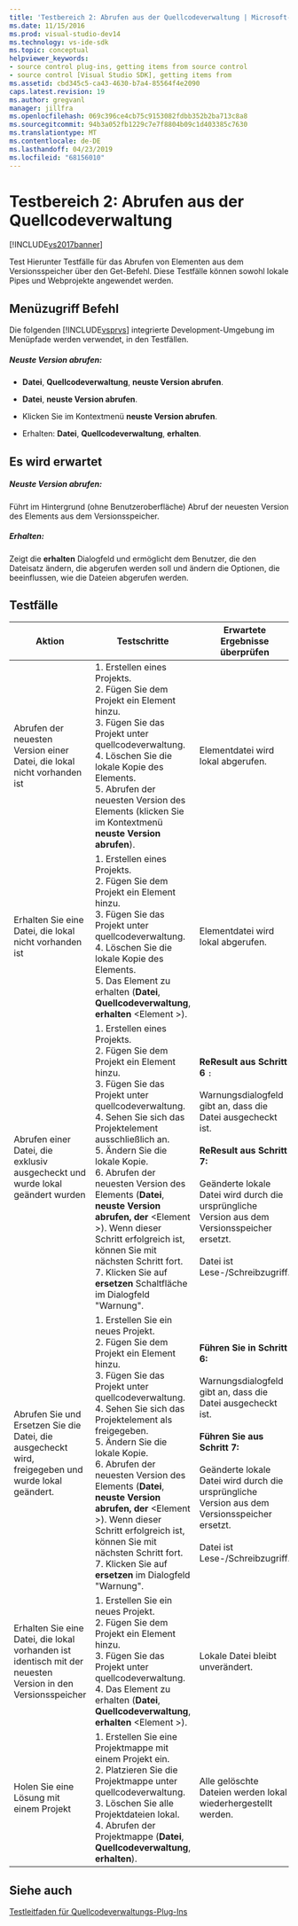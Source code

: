 ```yaml
---
title: 'Testbereich 2: Abrufen aus der Quellcodeverwaltung | Microsoft-Dokumentation'
ms.date: 11/15/2016
ms.prod: visual-studio-dev14
ms.technology: vs-ide-sdk
ms.topic: conceptual
helpviewer_keywords:
- source control plug-ins, getting items from source control
- source control [Visual Studio SDK], getting items from
ms.assetid: cbd345c5-ca43-4630-b7a4-85564f4e2090
caps.latest.revision: 19
ms.author: gregvanl
manager: jillfra
ms.openlocfilehash: 069c396ce4cb75c9153082fdbb352b2ba713c8a8
ms.sourcegitcommit: 94b3a052fb1229c7e7f8804b09c1d403385c7630
ms.translationtype: MT
ms.contentlocale: de-DE
ms.lasthandoff: 04/23/2019
ms.locfileid: "68156010"
---
```

# <a name="test-area-2-get-from-source-control"></a>Testbereich 2: Abrufen aus der Quellcodeverwaltung
[!INCLUDE[vs2017banner](../../includes/vs2017banner.md)]

Test Hierunter Testfälle für das Abrufen von Elementen aus dem Versionsspeicher über den Get-Befehl. Diese Testfälle können sowohl lokale Pipes und Webprojekte angewendet werden.  
  
## <a name="command-menu-access"></a>Menüzugriff Befehl  
 Die folgenden [!INCLUDE[vsprvs](../../includes/vsprvs-md.md)] integrierte Development-Umgebung im Menüpfade werden verwendet, in den Testfällen.  
  
##### <a name="get-latest-version"></a>Neuste Version abrufen:  
  
- **Datei**, **Quellcodeverwaltung**, **neuste Version abrufen**.  
  
- **Datei**, **neuste Version abrufen**.  
  
- Klicken Sie im Kontextmenü **neuste Version abrufen**.  
  
- Erhalten: **Datei**, **Quellcodeverwaltung**, **erhalten**.  
  
## <a name="expected-behavior"></a>Es wird erwartet  
  
##### <a name="get-latest-version"></a>Neuste Version abrufen:  
 Führt im Hintergrund (ohne Benutzeroberfläche) Abruf der neuesten Version des Elements aus dem Versionsspeicher.  
  
##### <a name="get"></a>Erhalten:  
 Zeigt die **erhalten** Dialogfeld und ermöglicht dem Benutzer, die den Dateisatz ändern, die abgerufen werden soll und ändern die Optionen, die beeinflussen, wie die Dateien abgerufen werden.  
  
## <a name="test-cases"></a>Testfälle  
  
|Aktion|Testschritte|Erwartete Ergebnisse überprüfen|  
|------------|----------------|--------------------------------|  
|Abrufen der neuesten Version einer Datei, die lokal nicht vorhanden ist|1.  Erstellen eines Projekts.<br />2.  Fügen Sie dem Projekt ein Element hinzu.<br />3.  Fügen Sie das Projekt unter quellcodeverwaltung.<br />4.  Löschen Sie die lokale Kopie des Elements.<br />5.  Abrufen der neuesten Version des Elements (klicken Sie im Kontextmenü **neuste Version abrufen**).|Elementdatei wird lokal abgerufen.|  
|Erhalten Sie eine Datei, die lokal nicht vorhanden ist|1.  Erstellen eines Projekts.<br />2.  Fügen Sie dem Projekt ein Element hinzu.<br />3.  Fügen Sie das Projekt unter quellcodeverwaltung.<br />4.  Löschen Sie die lokale Kopie des Elements.<br />5.  Das Element zu erhalten (**Datei**, **Quellcodeverwaltung**, **erhalten** \<Element >).|Elementdatei wird lokal abgerufen.|  
|Abrufen einer Datei, die exklusiv ausgecheckt und wurde lokal geändert wurden|1.  Erstellen eines Projekts.<br />2.  Fügen Sie dem Projekt ein Element hinzu.<br />3.  Fügen Sie das Projekt unter quellcodeverwaltung.<br />4.  Sehen Sie sich das Projektelement ausschließlich an.<br />5.  Ändern Sie die lokale Kopie.<br />6.  Abrufen der neuesten Version des Elements (**Datei**, **neuste Version abrufen, der** \<Element >). Wenn dieser Schritt erfolgreich ist, können Sie mit nächsten Schritt fort.<br />7.  Klicken Sie auf **ersetzen** Schaltfläche im Dialogfeld "Warnung".|**ReResult aus Schritt 6** `:`<br /><br /> Warnungsdialogfeld gibt an, dass die Datei ausgecheckt ist.<br /><br /> **ReResult aus Schritt 7:**<br /><br /> Geänderte lokale Datei wird durch die ursprüngliche Version aus dem Versionsspeicher ersetzt.<br /><br /> Datei ist Lese-/Schreibzugriff.|  
|Abrufen Sie und Ersetzen Sie die Datei, die ausgecheckt wird, freigegeben und wurde lokal geändert.|1.  Erstellen Sie ein neues Projekt.<br />2.  Fügen Sie dem Projekt ein Element hinzu.<br />3.  Fügen Sie das Projekt unter quellcodeverwaltung.<br />4.  Sehen Sie sich das Projektelement als freigegeben.<br />5.  Ändern Sie die lokale Kopie.<br />6.  Abrufen der neuesten Version des Elements (**Datei**, **neuste Version abrufen, der** \<Element >). Wenn dieser Schritt erfolgreich ist, können Sie mit nächsten Schritt fort.<br />7.  Klicken Sie auf **ersetzen** im Dialogfeld "Warnung".|**Führen Sie in Schritt 6:**<br /><br /> Warnungsdialogfeld gibt an, dass die Datei ausgecheckt ist.<br /><br /> **Führen Sie aus Schritt 7:**<br /><br /> Geänderte lokale Datei wird durch die ursprüngliche Version aus dem Versionsspeicher ersetzt.<br /><br /> Datei ist Lese-/Schreibzugriff.|  
|Erhalten Sie eine Datei, die lokal vorhanden ist identisch mit der neuesten Version in den Versionsspeicher|1.  Erstellen Sie ein neues Projekt.<br />2.  Fügen Sie dem Projekt ein Element hinzu.<br />3.  Fügen Sie das Projekt unter quellcodeverwaltung.<br />4.  Das Element zu erhalten (**Datei**, **Quellcodeverwaltung**, **erhalten** \<Element >).|Lokale Datei bleibt unverändert.|  
|Holen Sie eine Lösung mit einem Projekt|1.  Erstellen Sie eine Projektmappe mit einem Projekt ein.<br />2.  Platzieren Sie die Projektmappe unter quellcodeverwaltung.<br />3.  Löschen Sie alle Projektdateien lokal.<br />4.  Abrufen der Projektmappe (**Datei**, **Quellcodeverwaltung**, **erhalten**).|Alle gelöschte Dateien werden lokal wiederhergestellt werden.|  
  
## <a name="see-also"></a>Siehe auch  
 [Testleitfaden für Quellcodeverwaltungs-Plug-Ins](../../extensibility/internals/test-guide-for-source-control-plug-ins.md)
